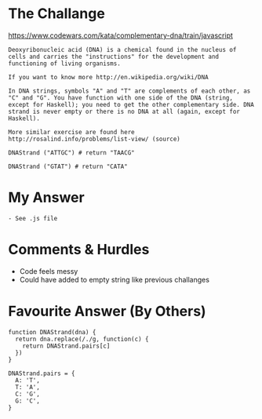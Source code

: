 # The Challange

https://www.codewars.com/kata/complementary-dna/train/javascript

```
Deoxyribonucleic acid (DNA) is a chemical found in the nucleus of cells and carries the "instructions" for the development and functioning of living organisms.

If you want to know more http://en.wikipedia.org/wiki/DNA

In DNA strings, symbols "A" and "T" are complements of each other, as "C" and "G". You have function with one side of the DNA (string, except for Haskell); you need to get the other complementary side. DNA strand is never empty or there is no DNA at all (again, except for Haskell).

More similar exercise are found here http://rosalind.info/problems/list-view/ (source)

DNAStrand ("ATTGC") # return "TAACG"

DNAStrand ("GTAT") # return "CATA"
```

# My Answer

```
- See .js file
```

# Comments & Hurdles

- Code feels messy
- Could have added to empty string like previous challanges

# Favourite Answer (By Others)

```
function DNAStrand(dna) {
  return dna.replace(/./g, function(c) {
    return DNAStrand.pairs[c]
  })
}

DNAStrand.pairs = {
  A: 'T',
  T: 'A',
  C: 'G',
  G: 'C',
}
```
